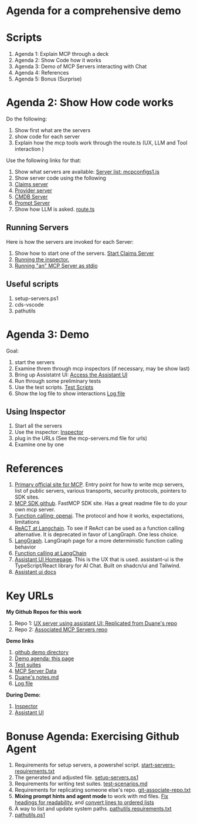 <!-- ********************* -->
# Agenda for a comprehensive demo
<!-- ********************* -->

<!-- ********************* -->
# Scripts
<!-- ********************* -->

1. Agenda 1: Explain MCP through a deck
2. Agenda 2: Show Code how it works
3. Agenda 3: Demo of MCP Servers interacting with Chat
4. Agenda 4: References
5. Agenda 5: Bonus (Surprise)

<!-- ********************* -->
# Agenda 2: Show How code works
<!-- ********************* -->

Do the following:
1. Show first what are the servers
2. show code for each server
3. Explain how the mcp tools work through the route.ts (UX, LLM and Tool interaction )

Use the following links for that:

1. Show what servers are available: [Server list: mcpconfigs1.js](https://github.com/SatyaKomatineni/assistant-ui-testrepo/blob/473191498cbeea81cb2b069a2e653f9f45627392/app/lib/mcpConfigs1.ts) 
3. Show server code using the following
4. [Claims server](https://github.com/SatyaKomatineni/mcp-servers-testrepo/blob/main/mcp-claims-python/mcp-claims-server.py)
5. [Provider server](https://github.com/SatyaKomatineni/mcp-servers-testrepo/blob/main/mcp-provider-python/mcp-provider-server.py)
6. [CMDB Server](https://github.com/SatyaKomatineni/mcp-servers-testrepo/blob/main/mcp-cmdb-python/mcp-cmdb-server.py)
7.  [Prompt Server](https://github.com/SatyaKomatineni/mcp-servers-testrepo/blob/main/mcp-prompts-python/mcp-prompts-server.py)
8.  Show how LLM is asked. [route.ts](https://github.com/SatyaKomatineni/assistant-ui-testrepo/blob/389f254584c6e5771c48e146d835f32d19a20142/app/api/chat/route.ts)


<!-- ********************* -->
## Running Servers
<!-- ********************* -->

Here is how the servers are  invoked for each Server:

1. Show how to start one of the servers. [Start Claims Server](https://github.com/SatyaKomatineni/mcp-servers-testrepo/blob/main/mcp-claims-python/runclaims-http.ps1)
2. [Running the inspector.](https://github.com/SatyaKomatineni/mcp-servers-testrepo/blob/main/mcp-claims-python/runinspector.ps1)
3. [Running "an" MCP Server as stdio](https://github.com/SatyaKomatineni/mcp-servers-testrepo/blob/main/mcp-claims-python/runinspector-claims.ps1)

<!-- ********************* -->
## Useful scripts
<!-- ********************* -->
1. setup-servers.ps1
2. cds-vscode
3. pathutils


<!-- ********************* -->
# Agenda 3: Demo
<!-- ********************* -->

Goal:

1. start the servers
2. Examine threm through mcp inspectors (if necessary, may be show last)
3. Bring up Assistatnt UI: [Access the Assistant UI](http://127.0.0.1:3000)
4. Run through some preliminary tests
5. Use the test scripts. [Test Scripts](https://github.com/SatyaKomatineni/assistant-ui-testrepo/blob/main/docs/demo/test-scenarios.md)
6. Show the log file to show interactions [Log file](https://github.com/SatyaKomatineni/assistant-ui-testrepo/blob/main/docs/demo/ux-server-run1.log)


<!-- ********************* -->
## Using Inspector
<!-- ********************* -->

1. Start all the servers
2. Use the inspector: [Inspector](http://127.0.0.1:6274/)
3. plug in the URLs (See the mcp-servers.md file for urls)
4. Examine one by one

<!-- ********************* -->
# References
<!-- ********************* -->

1. [Primary official site for MCP](https://modelcontextprotocol.io/introduction). Entry point for how to write mcp servers, list of public servers, various transports, security protocols, pointers to SDK sites.
2. [MCP SDK github](https://github.com/modelcontextprotocol/python-sdk). FastMCP SDK site. Has a great readme file to do your own mcp server.
3. [Function calling: openai](https://platform.openai.com/docs/guides/function-calling?utm_source=chatgpt.com&api-mode=chat). The protocol and how it works, expectations, limitations
4. [ReACT at Langchain](https://python.langchain.com/api_reference/langchain/agents/langchain.agents.react.base.ReActChain.html). To see if ReAct can be used as a function calling alternative. It is deprecated in favor of LangGraph. One less choice.
5. [LangGraph](https://www.langchain.com/langgraph). LangGraph page for a more deterministic function calling behavior
6. [Function calling at LangChain](https://python.langchain.com/docs/how_to/function_calling)
7. [Assistant UI Homepage](https://www.assistant-ui.com/). This is the UX that is used. assistant-ui is the TypeScript/React library for AI Chat. Built on shadcn/ui and Tailwind.
8. [Assistant ui docs](https://www.assistant-ui.com/docs/getting-started)

<!-- ********************* -->
# Key  URLs
<!-- ********************* -->

**My Github Repos for this work**
1. Repo 1: [UX server using assistant UI: Replicated from Duane's repo](https://github.com/SatyaKomatineni/assistant-ui-testrepo/tree/main)
2. Repo 2: [Associated MCP Servers repo](https://github.com/SatyaKomatineni/mcp-servers-testrepo)
   
**Demo links**
1. [github demo directory](https://github.com/SatyaKomatineni/assistant-ui-testrepo/tree/main/docs/demo)
2. [Demo agenda: this page](https://github.com/SatyaKomatineni/assistant-ui-testrepo/blob/main/docs/demo/demo-agenda.md)
3. [Test suites](https://github.com/SatyaKomatineni/assistant-ui-testrepo/blob/main/docs/demo/test-scenarios.md)
4. [MCP Server Data](https://github.com/SatyaKomatineni/assistant-ui-testrepo/blob/main/docs/demo/demo-data.md)
5. [Duane's notes.md](https://github.com/SatyaKomatineni/mcp-servers-testrepo/blob/main/docs/notes.md)
6. [Log file](https://github.com/SatyaKomatineni/assistant-ui-testrepo/blob/main/docs/demo/ux-server-run1.log)

**During Demo:**
1. [Inspector](http://127.0.0.1:6274/)
2. [Assistant UI](http://127.0.0.1:3000)

<!-- ********************* -->
# Bonuse Agenda: Exercising Github Agent
<!-- ********************* -->

1. Requirements for setup servers, a powershel script. [start-servers-requirements.txt](https://github.com/SatyaKomatineni/assistant-ui-testrepo/blob/ce388c7813f5fe9d0aa0471789e2b02f88e9b97d/ps-utils/start-servers-requirements.txt)
2. The generated and adjusted file. [setup-servers.ps1](https://github.com/SatyaKomatineni/assistant-ui-testrepo/blob/ce388c7813f5fe9d0aa0471789e2b02f88e9b97d/ps-utils/setup-servers.ps1)
3. Requirements for writing test suites. [test-scenarios.md](https://github.com/SatyaKomatineni/assistant-ui-testrepo/blob/main/docs/demo/test-scenarios.md)
4. Requirements for replicating someone else's repo. [git-associate-repo.txt](https://github.com/SatyaKomatineni/LearnPowershell/blob/master/gitutils/specs/git-associate-repo.txt)
5. **Mixing prompt hints and agent mode** to work with md files. [Fix headings for readability](https://github.com/SatyaKomatineni/articles-repo/blob/master/.github/prompts/fixh1.prompt.md), and [convert lines to ordered lists](https://github.com/SatyaKomatineni/articles-repo/blob/master/.github/prompts/olist.prompt.md)
6. A way to list and update system paths. [pathutils requirements.txt](https://github.com/SatyaKomatineni/LearnPowershell/blob/master/gitutils/specs/pathutils.txt)
7. [pathutils.ps1](https://github.com/SatyaKomatineni/LearnPowershell/blob/master/gitutils/pathutils.ps1)


